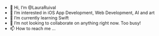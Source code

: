 - 👋 Hi, I’m @LauraRuival
- 👀 I’m interested in iOS App Development, Web Development, AI and art
- 🌱 I’m currently learning Swift
- 💞️ I’m not looking to collaborate on anything right now. Too busy!
- 📫 How to reach me ...

<!---
LauraRuival/laurabaker314 is a ✨ special ✨ repository because its `README.md` (this file) appears on your GitHub profile.
You can click the Preview link to take a look at your changes.
--->
